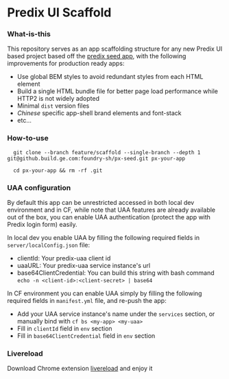 # Predix UI Scaffold

### What-is-this
This repository serves as an app scaffolding structure for any new Predix UI based project based off the [predix seed app](https://github.com/PredixDev/predix-seed), with the following improvements for production ready apps:

 * Use global BEM styles to avoid redundant styles from each HTML element
 * Build a single HTML bundle file for better page load performance while HTTP2 is not widely adopted
 * Minimal `dist` version files
 * *Chinese* specific app-shell brand elements and font-stack
 * etc...


### How-to-use

```!bash
  git clone --branch feature/scaffold --single-branch --depth 1 git@github.build.ge.com:foundry-sh/px-seed.git px-your-app

  cd px-your-app && rm -rf .git
```

### UAA configuration

By default this app can be unrestricted accessed in both local dev environment and in CF, while note that UAA features are already available out of the box,
you can enable UAA authentication (protect the app with Predix login form) easily.

In local dev you enable UAA by filling the following required fields in `server/localConfig.json` file:
 - clientId: Your predix-uaa client id
 - uaaURL: Your predix-uaa service instance's url
 - base64ClientCredential: You can build this string with bash command `echo -n <client-id>:<client-secret> | base64`
 
In CF environment you can enable UAA simply by filling the following required fields in `manifest.yml` file, and re-push the app:
  - Add your UAA service instance's name under the `services` section, or manually bind with `cf bs <my-app> <my-uaa>`
  - Fill in `clientId` field in `env` section 
  - Fill in `base64ClientCredential` field in `env` section 

### Livereload

Download Chrome extension [livereload](https://chrome.google.com/webstore/detail/jnihajbhpnppcggbcgedagnkighmdlei) and enjoy it
